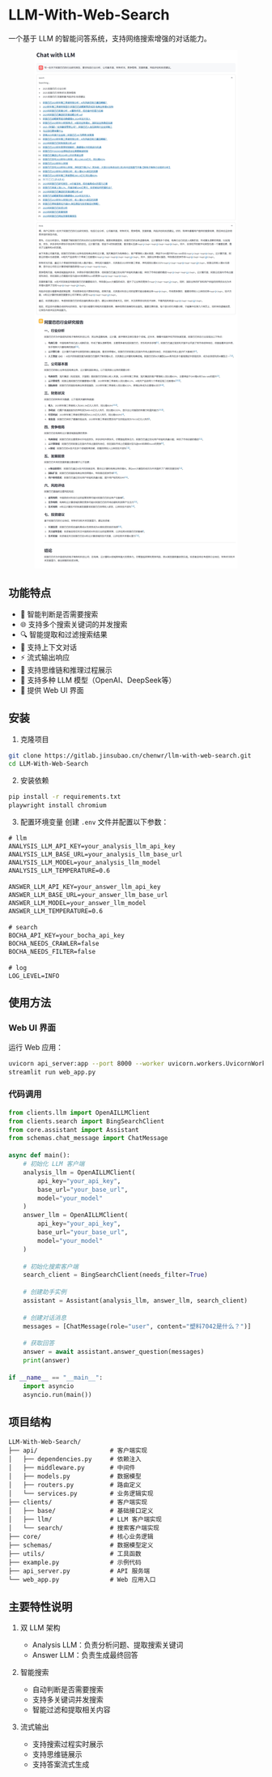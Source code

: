 # LLM-With-Web-Search

一个基于 LLM 的智能问答系统，支持网络搜索增强的对话能力。

<div align="center">
  <img src="demo.png" alt="Demo">
</div>

## 功能特点

- 🤖 智能判断是否需要搜索
- 🌐 支持多个搜索关键词的并发搜索
- 🔍 智能提取和过滤搜索结果
- 💬 支持上下文对话
- ⚡ 流式输出响应
- 🎯 支持思维链和推理过程展示
- 🔄 支持多种 LLM 模型（OpenAI、DeepSeek等）
- 📱 提供 Web UI 界面

## 安装

1. 克隆项目
```bash
git clone https://gitlab.jinsubao.cn/chenwr/llm-with-web-search.git
cd LLM-With-Web-Search
```

2. 安装依赖
```bash
pip install -r requirements.txt
playwright install chromium
```

3. 配置环境变量
创建 `.env` 文件并配置以下参数：
```plaintext
# llm
ANALYSIS_LLM_API_KEY=your_analysis_llm_api_key
ANALYSIS_LLM_BASE_URL=your_analysis_llm_base_url
ANALYSIS_LLM_MODEL=your_analysis_llm_model
ANALYSIS_LLM_TEMPERATURE=0.6

ANSWER_LLM_API_KEY=your_answer_llm_api_key
ANSWER_LLM_BASE_URL=your_answer_llm_base_url
ANSWER_LLM_MODEL=your_answer_llm_model
ANSWER_LLM_TEMPERATURE=0.6

# search
BOCHA_API_KEY=your_bocha_api_key
BOCHA_NEEDS_CRAWLER=false
BOCHA_NEEDS_FILTER=false

# log
LOG_LEVEL=INFO
```

## 使用方法

### Web UI 界面

运行 Web 应用：
```bash
uvicorn api_server:app --port 8000 --worker uvicorn.workers.UvicornWorker --workers 1
streamlit run web_app.py
```

### 代码调用

```python
from clients.llm import OpenAILLMClient
from clients.search import BingSearchClient
from core.assistant import Assistant
from schemas.chat_message import ChatMessage

async def main():
    # 初始化 LLM 客户端
    analysis_llm = OpenAILLMClient(
        api_key="your_api_key",
        base_url="your_base_url",
        model="your_model"
    )
    answer_llm = OpenAILLMClient(
        api_key="your_api_key",
        base_url="your_base_url",
        model="your_model"
    )
    
    # 初始化搜索客户端
    search_client = BingSearchClient(needs_filter=True)
    
    # 创建助手实例
    assistant = Assistant(analysis_llm, answer_llm, search_client)
    
    # 创建对话消息
    messages = [ChatMessage(role="user", content="塑料7042是什么？")]
    
    # 获取回答
    answer = await assistant.answer_question(messages)
    print(answer)

if __name__ == "__main__":
    import asyncio
    asyncio.run(main())
```

## 项目结构

```
LLM-With-Web-Search/
├── api/                    # 客户端实现
│   ├── dependencies.py     # 依赖注入
│   ├── middleware.py       # 中间件
│   ├── models.py           # 数据模型
│   ├── routers.py          # 路由定义
│   └── services.py         # 业务逻辑实现
├── clients/                # 客户端实现
│   ├── base/               # 基础接口定义
│   ├── llm/                # LLM 客户端实现
│   └── search/             # 搜索客户端实现
├── core/                   # 核心业务逻辑
├── schemas/                # 数据模型定义
├── utils/                  # 工具函数
├── example.py              # 示例代码
├── api_server.py           # API 服务端
└── web_app.py              # Web 应用入口
```

## 主要特性说明

1. 双 LLM 架构
   - Analysis LLM：负责分析问题、提取搜索关键词
   - Answer LLM：负责生成最终回答

2. 智能搜索
   - 自动判断是否需要搜索
   - 支持多关键词并发搜索
   - 智能过滤和提取相关内容

3. 流式输出
   - 支持搜索过程实时展示
   - 支持思维链展示
   - 支持答案流式生成
